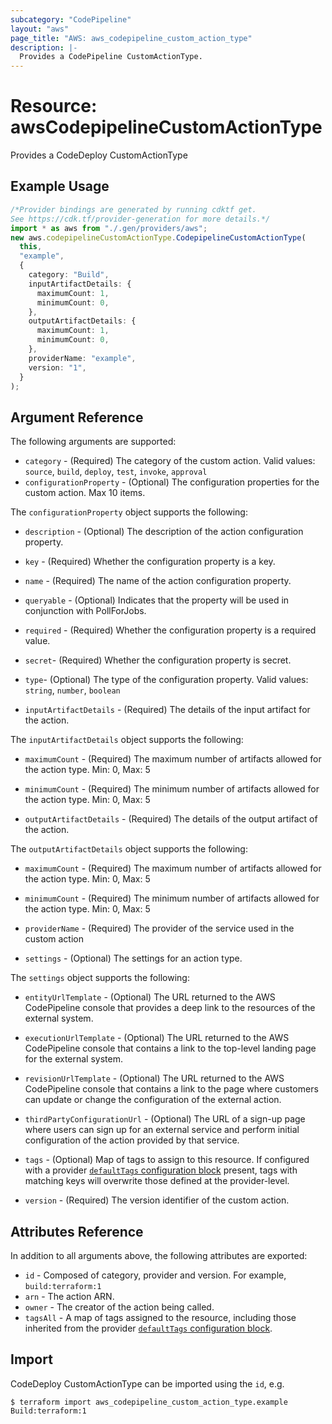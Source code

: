 ```yaml
---
subcategory: "CodePipeline"
layout: "aws"
page_title: "AWS: aws_codepipeline_custom_action_type"
description: |-
  Provides a CodePipeline CustomActionType.
---
```


# Resource: awsCodepipelineCustomActionType

Provides a CodeDeploy CustomActionType

## Example Usage

```typescript
/*Provider bindings are generated by running cdktf get.
See https://cdk.tf/provider-generation for more details.*/
import * as aws from "./.gen/providers/aws";
new aws.codepipelineCustomActionType.CodepipelineCustomActionType(
  this,
  "example",
  {
    category: "Build",
    inputArtifactDetails: {
      maximumCount: 1,
      minimumCount: 0,
    },
    outputArtifactDetails: {
      maximumCount: 1,
      minimumCount: 0,
    },
    providerName: "example",
    version: "1",
  }
);

```

## Argument Reference

The following arguments are supported:

* `category` - (Required) The category of the custom action. Valid values: `source`, `build`, `deploy`, `test`, `invoke`, `approval`
* `configurationProperty` - (Optional) The configuration properties for the custom action. Max 10 items.

The `configurationProperty` object supports the following:

*   `description` - (Optional) The description of the action configuration property.

*   `key` - (Required) Whether the configuration property is a key.

*   `name` - (Required) The name of the action configuration property.

*   `queryable` - (Optional) Indicates that the property will be used in conjunction with PollForJobs.

*   `required` - (Required) Whether the configuration property is a required value.

*   `secret`- (Required) Whether the configuration property is secret.

*   `type`- (Optional) The type of the configuration property. Valid values: `string`, `number`, `boolean`

*   `inputArtifactDetails` - (Required) The details of the input artifact for the action.

The `inputArtifactDetails` object supports the following:

*   `maximumCount` - (Required) The maximum number of artifacts allowed for the action type. Min: 0, Max: 5

*   `minimumCount` - (Required) The minimum number of artifacts allowed for the action type. Min: 0, Max: 5

*   `outputArtifactDetails` - (Required) The details of the output artifact of the action.

The `outputArtifactDetails` object supports the following:

*   `maximumCount` - (Required) The maximum number of artifacts allowed for the action type. Min: 0, Max: 5

*   `minimumCount` - (Required) The minimum number of artifacts allowed for the action type. Min: 0, Max: 5

*   `providerName` - (Required) The provider of the service used in the custom action

*   `settings` - (Optional) The settings for an action type.

The `settings` object supports the following:

*   `entityUrlTemplate` - (Optional) The URL returned to the AWS CodePipeline console that provides a deep link to the resources of the external system.

*   `executionUrlTemplate` - (Optional) The URL returned to the AWS CodePipeline console that contains a link to the top-level landing page for the external system.

*   `revisionUrlTemplate` - (Optional) The URL returned to the AWS CodePipeline console that contains a link to the page where customers can update or change the configuration of the external action.

*   `thirdPartyConfigurationUrl` - (Optional) The URL of a sign-up page where users can sign up for an external service and perform initial configuration of the action provided by that service.

*   `tags` - (Optional) Map of tags to assign to this resource. If configured with a provider [`defaultTags` configuration block](https://registry.terraform.io/providers/hashicorp/aws/latest/docs#default_tags-configuration-block) present, tags with matching keys will overwrite those defined at the provider-level.

*   `version` - (Required) The version identifier of the custom action.

## Attributes Reference

In addition to all arguments above, the following attributes are exported:

* `id` - Composed of category, provider and version. For example, `build:terraform:1`
* `arn` - The action ARN.
* `owner` - The creator of the action being called.
* `tagsAll` - A map of tags assigned to the resource, including those inherited from the provider [`defaultTags` configuration block](https://registry.terraform.io/providers/hashicorp/aws/latest/docs#default_tags-configuration-block).

## Import

CodeDeploy CustomActionType can be imported using the `id`, e.g.

```console
$ terraform import aws_codepipeline_custom_action_type.example Build:terraform:1
```
